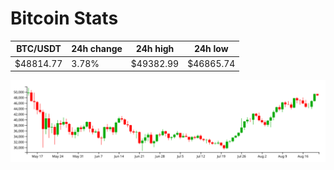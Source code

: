 # Bitcoin Stats

BTC/USDT|24h change|24h high|24h low|
|---|---|---|---|
|$48814.77|3.78%|$49382.99|$46865.74|

<img src="./chart.svg">
